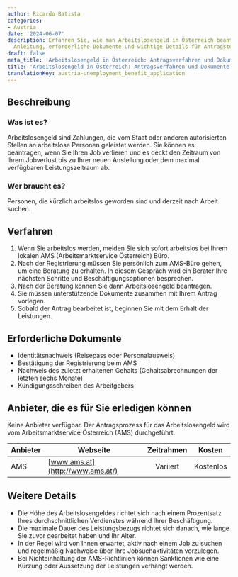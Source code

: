 ```yaml
---
author: Ricardo Batista
categories:
- Austria
date: '2024-06-07'
description: Erfahren Sie, wie man Arbeitslosengeld in Österreich beantragt. Schritt-für-Schritt
  Anleitung, erforderliche Dokumente und wichtige Details für Antragsteller.
draft: false
meta_title: 'Arbeitslosengeld in Österreich: Antragsverfahren und Dokumente erklärt'
title: 'Arbeitslosengeld in Österreich: Antragsverfahren und Dokumente erklärt'
translationKey: austria-unemployment_benefit_application
---
```



## Beschreibung
### Was ist es?
Arbeitslosengeld sind Zahlungen, die vom Staat oder anderen autorisierten Stellen an arbeitslose Personen geleistet werden. Sie können es beantragen, wenn Sie Ihren Job verlieren und es deckt den Zeitraum von Ihrem Jobverlust bis zu Ihrer neuen Anstellung oder dem maximal verfügbaren Leistungszeitraum ab.

### Wer braucht es?
Personen, die kürzlich arbeitslos geworden sind und derzeit nach Arbeit suchen.

## Verfahren

1. Wenn Sie arbeitslos werden, melden Sie sich sofort arbeitslos bei Ihrem lokalen AMS (Arbeitsmarktservice Österreich) Büro.
2. Nach der Registrierung müssen Sie persönlich zum AMS-Büro gehen, um eine Beratung zu erhalten. In diesem Gespräch wird ein Berater Ihre nächsten Schritte und Beschäftigungsoptionen besprechen.
3. Nach der Beratung können Sie dann Arbeitslosengeld beantragen.
4. Sie müssen unterstützende Dokumente zusammen mit Ihrem Antrag vorlegen.
5. Sobald der Antrag bearbeitet ist, beginnen Sie mit dem Erhalt der Leistungen.

## Erforderliche Dokumente
- Identitätsnachweis (Reisepass oder Personalausweis)
- Bestätigung der Registrierung beim AMS
- Nachweis des zuletzt erhaltenen Gehalts (Gehaltsabrechnungen der letzten sechs Monate)
- Kündigungsschreiben des Arbeitgebers

## Anbieter, die es für Sie erledigen können
Keine Anbieter verfügbar. Der Antragsprozess für das Arbeitslosengeld wird vom Arbeitsmarktservice Österreich (AMS) durchgeführt.

| Anbieter        |     Webseite                        |     Zeitrahmen    |       Kosten       |
| --------------- | ---------------------------------- |  :-------------:   | :--------------:   |
| AMS             |  [www.ams.at](http://www.ams.at/)  |   Variiert         |     Kostenlos      |

## Weitere Details

- Die Höhe des Arbeitslosengeldes richtet sich nach einem Prozentsatz Ihres durchschnittlichen Verdienstes während Ihrer Beschäftigung.
- Die maximale Dauer des Leistungsbezugs richtet sich danach, wie lange Sie zuvor gearbeitet haben und Ihr Alter.
- In der Regel wird von Ihnen erwartet, aktiv nach einem Job zu suchen und regelmäßig Nachweise über Ihre Jobsuchaktivitäten vorzulegen.
- Bei Nichteinhaltung der AMS-Richtlinien können Sanktionen wie eine Kürzung oder Aussetzung der Leistungen verhängt werden.